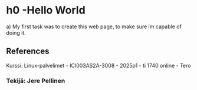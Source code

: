 <!DOCTYPE html>
<html>
<h1> h0 -Hello World </h1>
<p></p>
a) My first task was to create this web page, to make sure im capable of doing it.
<h2>References</h2>

Kurssi: Linux-palvelimet - ICI003AS2A-3008 - 2025p1 - ti 1740 online - Tero

<h3>Tekijä: Jere Pellinen</h3>
